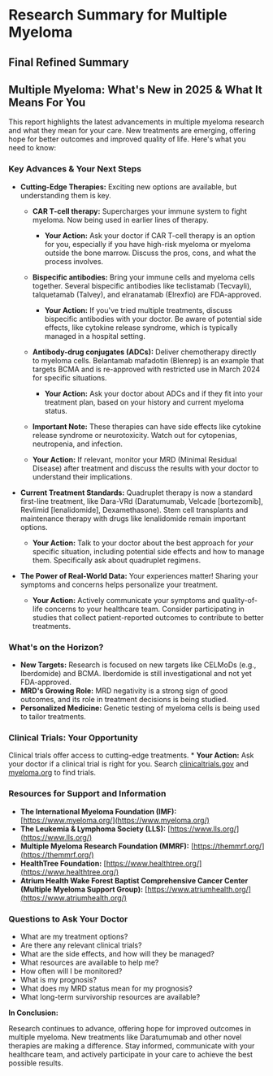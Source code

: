 # Research Summary for Multiple Myeloma

## Final Refined Summary

## Multiple Myeloma: What's New in 2025 & What It Means For You

This report highlights the latest advancements in multiple myeloma research and what they mean for your care. New treatments are emerging, offering hope for better outcomes and improved quality of life. Here's what you need to know:

### Key Advances & Your Next Steps

*   **Cutting-Edge Therapies:** Exciting new options are available, but understanding them is key.

    *   **CAR T-cell therapy:** Supercharges your immune system to fight myeloma. Now being used in earlier lines of therapy.
        *   **Your Action:** Ask your doctor if CAR T-cell therapy is an option for you, especially if you have high-risk myeloma or myeloma outside the bone marrow. Discuss the pros, cons, and what the process involves.
    *   **Bispecific antibodies:** Bring your immune cells and myeloma cells together. Several bispecific antibodies like teclistamab (Tecvayli), talquetamab (Talvey), and elranatamab (Elrexfio) are FDA-approved.
        *   **Your Action:** If you've tried multiple treatments, discuss bispecific antibodies with your doctor. Be aware of potential side effects, like cytokine release syndrome, which is typically managed in a hospital setting.
    *   **Antibody-drug conjugates (ADCs):** Deliver chemotherapy directly to myeloma cells. Belantamab mafadotin (Blenrep) is an example that targets BCMA and is re-approved with restricted use in March 2024 for specific situations.
        *   **Your Action:** Ask your doctor about ADCs and if they fit into your treatment plan, based on your history and current myeloma status.

    *   **Important Note:** These therapies can have side effects like cytokine release syndrome or neurotoxicity. Watch out for cytopenias, neutropenia, and infection.
    *   **Your Action:** If relevant, monitor your MRD (Minimal Residual Disease) after treatment and discuss the results with your doctor to understand their implications.

*   **Current Treatment Standards:** Quadruplet therapy is now a standard first-line treatment, like Dara-VRd (Daratumumab, Velcade [bortezomib], Revlimid [lenalidomide], Dexamethasone). Stem cell transplants and maintenance therapy with drugs like lenalidomide remain important options.
    *   **Your Action:** Talk to your doctor about the best approach for *your* specific situation, including potential side effects and how to manage them. Specifically ask about quadruplet regimens.

*   **The Power of Real-World Data:** Your experiences matter! Sharing your symptoms and concerns helps personalize your treatment.
    *   **Your Action:** Actively communicate your symptoms and quality-of-life concerns to your healthcare team. Consider participating in studies that collect patient-reported outcomes to contribute to better treatments.

### What's on the Horizon?

*   **New Targets:** Research is focused on new targets like CELMoDs (e.g., Iberdomide) and BCMA. Iberdomide is still investigational and not yet FDA-approved.
*   **MRD's Growing Role:** MRD negativity is a strong sign of good outcomes, and its role in treatment decisions is being studied.
*   **Personalized Medicine:** Genetic testing of myeloma cells is being used to tailor treatments.

### Clinical Trials: Your Opportunity

Clinical trials offer access to cutting-edge treatments.
    *   **Your Action:** Ask your doctor if a clinical trial is right for you. Search [clinicaltrials.gov](https://clinicaltrials.gov/) and [myeloma.org](https://www.myeloma.org/) to find trials.

### Resources for Support and Information

*   **The International Myeloma Foundation (IMF):** [https://www.myeloma.org/](https://www.myeloma.org/)
*   **The Leukemia & Lymphoma Society (LLS):** [https://www.lls.org/](https://www.lls.org/)
*   **Multiple Myeloma Research Foundation (MMRF):** [https://themmrf.org/](https://themmrf.org/)
*   **HealthTree Foundation:** [https://www.healthtree.org/](https://www.healthtree.org/)
*   **Atrium Health Wake Forest Baptist Comprehensive Cancer Center (Multiple Myeloma Support Group):** [https://www.atriumhealth.org/](https://www.atriumhealth.org/)

### Questions to Ask Your Doctor

*   What are my treatment options?
*   Are there any relevant clinical trials?
*   What are the side effects, and how will they be managed?
*   What resources are available to help me?
*   How often will I be monitored?
*   What is my prognosis?
*   What does my MRD status mean for my prognosis?
*   What long-term survivorship resources are available?

**In Conclusion:**

Research continues to advance, offering hope for improved outcomes in multiple myeloma. New treatments like Daratumumab and other novel therapies are making a difference. Stay informed, communicate with your healthcare team, and actively participate in your care to achieve the best possible results.
